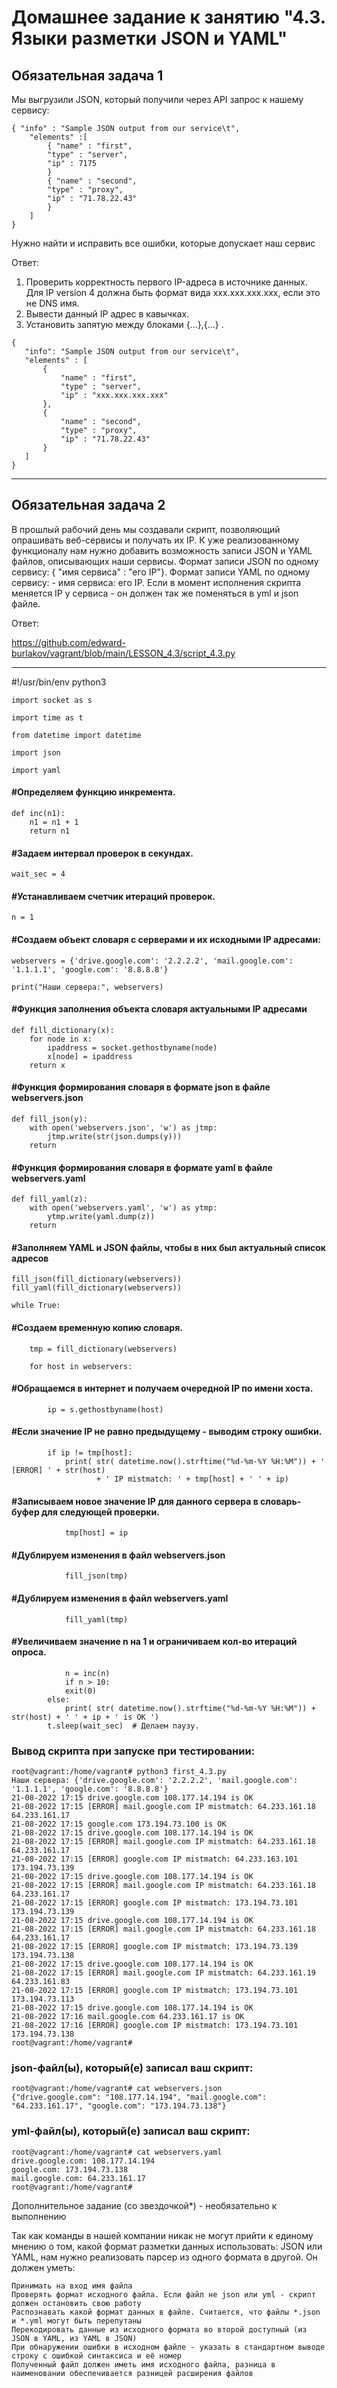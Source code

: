 # Домашнее задание к занятию "4.3. Языки разметки JSON и YAML"


## Обязательная задача 1

Мы выгрузили JSON, который получили через API запрос к нашему сервису:

    { "info" : "Sample JSON output from our service\t",
        "elements" :[
            { "name" : "first",
            "type" : "server",
            "ip" : 7175 
            }
            { "name" : "second",
            "type" : "proxy",
            "ip" : "71.78.22.43"
            }
        ]
    }

Нужно найти и исправить все ошибки, которые допускает наш сервис

Ответ:
   1) Проверить корректность первого IP-адреса в источнике данных.
      Для IP version 4 должна быть формат вида xxx.xxx.xxx.xxx, если это не DNS имя.
   2) Вывести данный IP адрес в кавычках.
   3) Установить запятую между блоками {...},{...}  .
      
    {
       "info": "Sample JSON output from our service\t",
       "elements" : [
           {
               "name" : "first",
               "type" : "server",
               "ip" : "xxx.xxx.xxx.xxx"
           },
           {
               "name" : "second",
               "type" : "proxy",
               "ip" : "71.78.22.43"
           }
       ]
    }


--------------------------------------------------------------------------------------------------


## Обязательная задача 2

В прошлый рабочий день мы создавали скрипт, позволяющий опрашивать веб-сервисы и получать их IP. 
К уже реализованному функционалу нам нужно добавить возможность записи JSON и YAML файлов, 
описывающих наши сервисы. 
Формат записи JSON по одному сервису: { "имя сервиса" : "его IP"}. 
Формат записи YAML по одному сервису: - имя сервиса: его IP. 
Если в момент исполнения скрипта меняется IP у сервиса - он должен так же поменяться в yml и json файле.

Ответ:

<https://github.com/edward-burlakov/vagrant/blob/main/LESSON_4.3/script_4.3.py>

---------------------------------------------------------------------------------------------------

#!/usr/bin/env python3

    import socket as s

    import time as t

    from datetime import datetime

    import json

    import yaml

####  #Определяем функцию инкремента.

    def inc(n1):                     
        n1 = n1 + 1
        return n1
#### #Задаем интервал проверок в секундах.

    wait_sec = 4

#### #Устанавливаем счетчик итераций проверок.

    n = 1                           

#### #Создаем объект словаря с серверами и их исходными IP адресами:

    webservers = {'drive.google.com': '2.2.2.2', 'mail.google.com': '1.1.1.1', 'google.com': '8.8.8.8'}
    
    print("Наши сервера:", webservers)

#### #Функция заполнения объекта словаря актуальными IP адресами

    def fill_dictionary(x):               
        for node in x:
            ipaddress = socket.gethostbyname(node)
            x[node] = ipaddress
        return x

#### #Функция формирования словаря в формате json в файле  webservers.json

    def fill_json(y):                     
        with open('webservers.json', 'w') as jtmp:
            jtmp.write(str(json.dumps(y)))        
        return


#### #Функция формирования словаря в формате yaml в файле  webservers.yaml

    def fill_yaml(z):                     
        with open('webservers.yaml', 'w') as ytmp:
            ytmp.write(yaml.dump(z))              
        return

#### #Заполняем YAML и JSON файлы, чтобы в них был актуальный список адресов

    fill_json(fill_dictionary(webservers))    
    fill_yaml(fill_dictionary(webservers))
    
    while True:

####  #Создаем временную копию словаря.

        tmp = fill_dictionary(webservers)   
        
        for host in webservers:

####  #Обращаемся в интернет и получаем очередной IP по имени хоста.

            ip = s.gethostbyname(host) 

#### #Если значение IP не равно предыдущему - выводим строку ошибки.

            if ip != tmp[host]:  
                print( str( datetime.now().strftime("%d-%m-%Y %H:%M")) + ' [ERROR] ' + str(host)
                       + ' IP mistmatch: ' + tmp[host] + ' ' + ip)

#### #Записываем новое значение IP для данного сервера в словарь-буфер для следующей проверки.

                tmp[host] = ip  

#### #Дублируем изменения в файл webservers.json

                fill_json(tmp)  

#### #Дублируем изменения в файл webservers.yaml

                fill_yaml(tmp)  

#### #Увеличиваем значение n на 1 и ограничиваем кол-во итераций опроса.

                n = inc(n)  
                if n > 10:
                exit(0)
            else:
                print( str( datetime.now().strftime("%d-%m-%Y %H:%M")) + str(host) + ' ' + ip + ' is OK ')
            t.sleep(wait_sec)  # Делаем паузу.

### Вывод скрипта при запуске при тестировании:

    root@vagrant:/home/vagrant# python3 first_4.3.py
    Наши сервера: {'drive.google.com': '2.2.2.2', 'mail.google.com': '1.1.1.1', 'google.com': '8.8.8.8'}
    21-08-2022 17:15 drive.google.com 108.177.14.194 is OK
    21-08-2022 17:15 [ERROR] mail.google.com IP mistmatch: 64.233.161.18 64.233.161.17
    21-08-2022 17:15 google.com 173.194.73.100 is OK
    21-08-2022 17:15 drive.google.com 108.177.14.194 is OK
    21-08-2022 17:15 [ERROR] mail.google.com IP mistmatch: 64.233.161.18 64.233.161.17
    21-08-2022 17:15 [ERROR] google.com IP mistmatch: 64.233.163.101 173.194.73.139
    21-08-2022 17:15 drive.google.com 108.177.14.194 is OK
    21-08-2022 17:15 [ERROR] mail.google.com IP mistmatch: 64.233.161.18 64.233.161.17
    21-08-2022 17:15 [ERROR] google.com IP mistmatch: 173.194.73.101 173.194.73.139
    21-08-2022 17:15 drive.google.com 108.177.14.194 is OK
    21-08-2022 17:15 [ERROR] mail.google.com IP mistmatch: 64.233.161.18 64.233.161.17
    21-08-2022 17:15 [ERROR] google.com IP mistmatch: 173.194.73.139 173.194.73.138
    21-08-2022 17:15 drive.google.com 108.177.14.194 is OK
    21-08-2022 17:15 [ERROR] mail.google.com IP mistmatch: 64.233.161.19 64.233.161.83
    21-08-2022 17:15 [ERROR] google.com IP mistmatch: 173.194.73.101 173.194.73.113
    21-08-2022 17:15 drive.google.com 108.177.14.194 is OK
    21-08-2022 17:16 mail.google.com 64.233.161.17 is OK
    21-08-2022 17:16 [ERROR] google.com IP mistmatch: 173.194.73.101 173.194.73.138
    root@vagrant:/home/vagrant#

### json-файл(ы), который(е) записал ваш скрипт:

    root@vagrant:/home/vagrant# cat webservers.json
    {"drive.google.com": "108.177.14.194", "mail.google.com": "64.233.161.17", "google.com": "173.194.73.138"}

### yml-файл(ы), который(е) записал ваш скрипт:

    root@vagrant:/home/vagrant# cat webservers.yaml
    drive.google.com: 108.177.14.194
    google.com: 173.194.73.138
    mail.google.com: 64.233.161.17
    root@vagrant:/home/vagrant#



Дополнительное задание (со звездочкой*) - необязательно к выполнению

Так как команды в нашей компании никак не могут прийти к единому мнению о том, 
какой формат разметки данных использовать: JSON или YAML, 
нам нужно реализовать парсер из одного формата в другой. Он должен уметь:

    Принимать на вход имя файла
    Проверять формат исходного файла. Если файл не json или yml - скрипт должен остановить свою работу
    Распознавать какой формат данных в файле. Считается, что файлы *.json и *.yml могут быть перепутаны
    Перекодировать данные из исходного формата во второй доступный (из JSON в YAML, из YAML в JSON)
    При обнаружении ошибки в исходном файле - указать в стандартном выводе строку с ошибкой синтаксиса и её номер
    Полученный файл должен иметь имя исходного файла, разница в наименовании обеспечивается разницей расширения файлов
